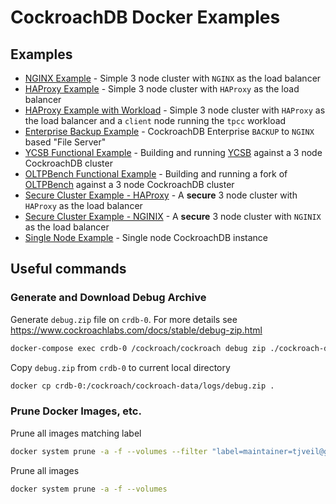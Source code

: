 # CockroachDB Docker Examples

## Examples
* [NGINX Example](example-nginx/README.md) - Simple 3 node cluster with `NGINX` as the load balancer
* [HAProxy Example](example-haproxy/README.md) - Simple 3 node cluster with `HAProxy` as the load balancer
* [HAProxy Example with Workload](example-haproxy-with-workload/README.md) - Simple 3 node cluster with `HAProxy` as the load balancer and a `client` node running the `tpcc` workload
* [Enterprise Backup Example](example-enterprise-backup/README.md) - CockroachDB Enterprise `BACKUP` to `NGINX` based "File Server"
* [YCSB Functional Example](example-ycsb/README.md) - Building and running [YCSB](https://github.com/brianfrankcooper/YCSB) against a 3 node CockroachDB cluster
* [OLTPBench Functional Example](example-oltpbench/README.md) - Building and running a fork of [OLTPBench](https://github.com/timveil-cockroach/oltpbench) against a 3 node CockroachDB cluster
* [Secure Cluster Example - HAProxy](example-secure/README.md) - A **secure** 3 node cluster with `HAProxy` as the load balancer
* [Secure Cluster Example - NGINIX](example-secure-nginx/README.md) - A **secure** 3 node cluster with `NGINIX` as the load balancer
* [Single Node Example](example-single-node/README.md) - Single node CockroachDB instance


## Useful commands

### Generate and Download Debug Archive
Generate `debug.zip` file on `crdb-0`.  For more details see https://www.cockroachlabs.com/docs/stable/debug-zip.html
```bash
docker-compose exec crdb-0 /cockroach/cockroach debug zip ./cockroach-data/logs/debug.zip --insecure
```

Copy `debug.zip` from `crdb-0` to current local directory
```bash
docker cp crdb-0:/cockroach/cockroach-data/logs/debug.zip .
```

### Prune Docker Images, etc.
Prune all images matching label
```bash
docker system prune -a -f --volumes --filter "label=maintainer=tjveil@gmail.com"
```

Prune all images
```bash
docker system prune -a -f --volumes
```

